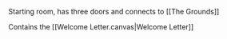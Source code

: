 Starting room, has three doors and connects to [[The Grounds]]

Contains the [[Welcome Letter.canvas|Welcome Letter]]
